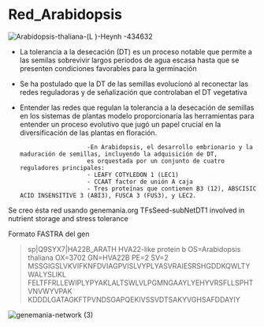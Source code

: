 # Red_Arabidopsis
![Arabidopsis-thaliana-(L )-Heynh -434632](https://user-images.githubusercontent.com/67028105/85800833-4811c680-b707-11ea-871c-1cf93de404f8.jpg)

- La tolerancia a la desecación (DT) es un proceso notable que permite a las semilas sobrevivir largos períodos de agua escasa hasta que se presenten condiciones favorables para la germinación

- Se ha postulado que la DT de las semillas evolucionó al reconectar las redes reguladoras y de señalización que controlaban el DT vegetativa

- Entender las redes que regulan la tolerancia a la desecación de semillas en los sistemas de plantas modelo proporcionaría las herramientas para entender un proceso evolutivo que jugó un papel crucial en la diversificación de las plantas en floración.

                         -En Arabidopsis, el desarrollo embrionario y la maduración de semillas, incluyendo la adquisición de DT, 
                         es orquestada por un conjunto de cuatro reguladores principales: 
                         - LEAFY COTYLEDON 1 (LEC1)
                         - CCAAT factor de unión A caja
                         - Tres proteínas que contienen B3 (12), ABSCISIC ACID INSENSITIVE 3 (ABI3), FUSCA 3 (FUS3), y LEC2.

Se creo ésta red usando genemania.org
TFsSeed-subNetDT1 involved in nutrient storage and stress tolerance

Formato FASTRA del gen
>sp|Q9SYX7|HA22B_ARATH HVA22-like protein b OS=Arabidopsis thaliana OX=3702 GN=HVA22B PE=2 SV=2
MSSGIGSLVKVIFKNFDVIAGPVISLVYPLYASVRAIESRSHGDDKQWLTYWALYSLIKL
FELTFFRLLEWIPLYPYAKLALTSWLVLPGMNGAAYLYEHYVRSFLLSPHTVNVWYVPAK
KDDDLGATAGKFTPVNDSGAPQEKIVSSVDTSAKYVGHSAFDDAYIY


![genemania-network (3)](https://user-images.githubusercontent.com/67028105/85803609-2e737d80-b70d-11ea-977b-aeeea70eae9c.jpg)

